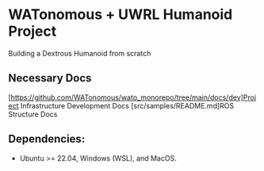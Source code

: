 # WATonomous + UWRL Humanoid Project
Building a Dextrous Humanoid from scratch

## Necessary Docs
[https://github.com/WATonomous/wato_monorepo/tree/main/docs/dev]Project Infrastructure Development Docs
[src/samples/README.md]ROS Structure Docs

## Dependencies:
- Ubuntu >= 22.04, Windows (WSL), and MacOS.


